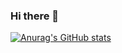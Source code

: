 ### Hi there 👋

[![Anurag's GitHub stats](https://github-readme-stats.vercel.app/api?username=Aneesh-M-Bhat&count_private=true&show_icons=true)](https://github.com/anuraghazra/github-readme-stats)

<!--
**Aneesh-M-Bhat/Aneesh-M-Bhat** is a ✨ _special_ ✨ repository because its `README.md` (this file) appears on your GitHub profile.

Here are some ideas to get you started:

- 🔭 I’m currently working on ...
- 🌱 I’m currently learning ...
- 👯 I’m looking to collaborate on ...
- 🤔 I’m looking for help with ...
- 💬 Ask me about ...
- 📫 How to reach me: ...
- 😄 Pronouns: ...
- ⚡ Fun fact: ...
-->
